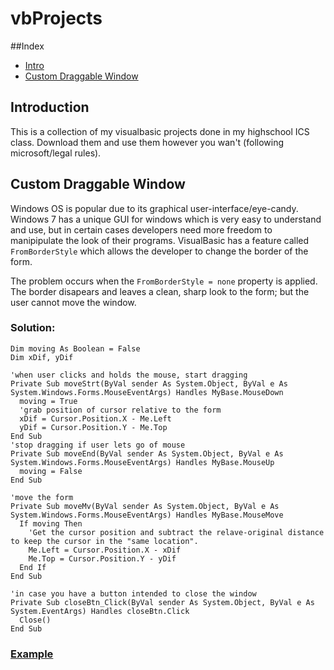 # vbProjects
##Index
 * [Intro](##Introduction)
 * [Custom Draggable Window](##Custom-Draggable-Window)

## Introduction
This is a collection of my visualbasic projects done in my highschool ICS class.
Download them and use them however you wan't (following microsoft/legal rules).

## Custom Draggable Window
Windows OS is popular due to its graphical user-interface/eye-candy.
Windows 7 has a unique GUI for windows which is very easy to understand and use, 
but in certain cases developers need more freedom to manipipulate the look of their programs.
VisualBasic has a feature called `FromBorderStyle` which allows the developer to change the border of the form.

The problem occurs when the `FromBorderStyle = none` property is applied. 
The border disapears and leaves a clean, sharp look to the form; but the user cannot move the window.

### Solution:
```VB
Dim moving As Boolean = False
Dim xDif, yDif

'when user clicks and holds the mouse, start dragging
Private Sub moveStrt(ByVal sender As System.Object, ByVal e As System.Windows.Forms.MouseEventArgs) Handles MyBase.MouseDown
  moving = True
  'grab position of cursor relative to the form
  xDif = Cursor.Position.X - Me.Left
  yDif = Cursor.Position.Y - Me.Top
End Sub
'stop dragging if user lets go of mouse
Private Sub moveEnd(ByVal sender As System.Object, ByVal e As System.Windows.Forms.MouseEventArgs) Handles MyBase.MouseUp
  moving = False
End Sub

'move the form
Private Sub moveMv(ByVal sender As System.Object, ByVal e As System.Windows.Forms.MouseEventArgs) Handles MyBase.MouseMove
  If moving Then
    'Get the cursor position and subtract the relave-original distance to keep the cursor in the "same location".
    Me.Left = Cursor.Position.X - xDif
    Me.Top = Cursor.Position.Y - yDif
  End If
End Sub

'in case you have a button intended to close the window
Private Sub closeBtn_Click(ByVal sender As System.Object, ByVal e As System.EventArgs) Handles closeBtn.Click
  Close()
End Sub

```
### [Example](https://github.com/viktorKorolyuk/vbProjects/tree/master/WindowsApplication1)
